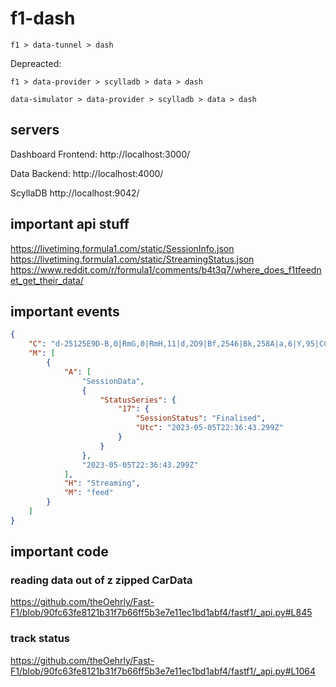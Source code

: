 # f1-dash

```
f1 > data-tunnel > dash
```

Depreacted:

```
f1 > data-provider > scylladb > data > dash
```

```
data-simulator > data-provider > scylladb > data > dash
```

## servers

Dashboard Frontend:
http://localhost:3000/

Data Backend:
http://localhost:4000/

ScyllaDB
http://localhost:9042/

## important api stuff

https://livetiming.formula1.com/static/SessionInfo.json
https://livetiming.formula1.com/static/StreamingStatus.json
https://www.reddit.com/r/formula1/comments/b4t3q7/where_does_f1tfeednet_get_their_data/

## important events

```json
{
	"C": "d-25125E9D-B,0|RmG,0|RmH,11|d,2D9|Bf,2546|Bk,258A|a,6|Y,95|CC,0|Bq,660|W,4C7|c,A3|BY,15|X,EA|Bl,43|Bn,3|Bm,22|Z,0|Bp,7062",
	"M": [
		{
			"A": [
				"SessionData",
				{
					"StatusSeries": {
						"17": {
							"SessionStatus": "Finalised",
							"Utc": "2023-05-05T22:36:43.299Z"
						}
					}
				},
				"2023-05-05T22:36:43.299Z"
			],
			"H": "Streaming",
			"M": "feed"
		}
	]
}
```

## important code

### reading data out of z zipped CarData

https://github.com/theOehrly/Fast-F1/blob/90fc63fe8121b31f7b66ff5b3e7e11ec1bd1abf4/fastf1/_api.py#L845

### track status

https://github.com/theOehrly/Fast-F1/blob/90fc63fe8121b31f7b66ff5b3e7e11ec1bd1abf4/fastf1/_api.py#L1064
